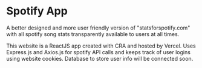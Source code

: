 # Spotify App

A better designed and more user friendly version of "statsforspotify.com" with all spotify song stats transparently available to users at all times. 

This website is a ReactJS app created with CRA and hosted by Vercel. Uses Express.js and Axios.js for spotify API calls and keeps track of user logins using website cookies. Database to store user info will be connected soon.
